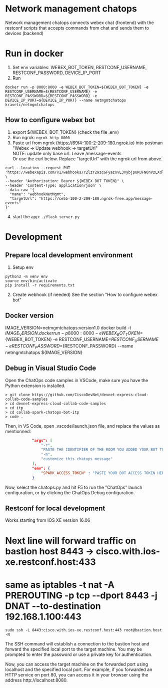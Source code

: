 # Network management chatops
Network management chatops connects webex chat (frontend) with the restconf scripts that accepts commands from chat and sends them to devices (backend)

# Run in docker
1. Set env variables: WEBEX_BOT_TOKEN, RESTCONF_USERNAME, RESTCONF_PASSWORD, DEVICE_IP_PORT
2. Run
```
docker run -p 8000:8000 -e WEBEX_BOT_TOKEN=${WEBEX_BOT_TOKEN} -e RESTCONF_USERNAME=${RESTCONF_USERNAME} -e RESTCONF_PASSWORD=${RESTCONF_PASSWORD} -e DEVICE_IP_PORT=${DEVICE_IP_PORT} --name netmgmtchatops kravetc/netmgmtchatops
```


## How to configure webex bot
1. export ${WEBEX_BOT_TOKEN} (check the file .env)
2. Run ngrok: `ngrok http 8000`
3. Paste url from ngrok (https://69f4-100-2-209-180.ngrok.io) into postman "Webex -> Update webhook -> targetUrl"  
NOTE: update only base url. Leave /message-events  
Or use the curl below. Replace "targetUrl" with the ngrok url from above.
```
curl --location --request PUT 'https://webexapis.com/v1/webhooks/Y2lzY29zcGFyazovL3VybjpURUFNOnVzLXdlc3QtMl9yL1dFQkhPT0svNzlmN2Y4ZjYtZTBiNy00ZTI4LTlmZWYtMGQ3YTRlNTkyMGM3' \
--header "Authorization: Bearer ${WEBEX_BOT_TOKEN}" \
--header 'Content-Type: application/json' \
--data-raw '{
  "name": "webhookNetMgmt",
  "targetUrl": "https://ce55-100-2-209-180.ngrok-free.app/message-events"
}'
```
4. start the app: `./flask_server.py`



# Development

## Prepare local development environment
1. Setup env
```
python3 -m venv env
source env/bin/activate
pip install -r requirements.txt
```

2. Create webhook (if needed)
See the section "How to configure webex bot"

## Docker version
IMAGE_VERSION=netmgmtchatops:version1.0
docker build -t ${IMAGE_VERSION} .
docker run -p 8000:8000 -e WEBEX_BOT_TOKEN=${WEBEX_BOT_TOKEN} -e RESTCONF_USERNAME=${RESTCONF_USERNAME} -e RESTCONF_PASSWORD=${RESTCONF_PASSWORD} --name netmgmtchatops ${IMAGE_VERSION}


## Debug in Visual Studio Code
Open the ChatOps code samples in VSCode, make sure you have the Python extension is installed.

```shell
> git clone https://github.com/CiscoDevNet/devnet-express-cloud-collab-code-samples
> cd devnet-express-cloud-collab-code-samples
> cd itp
> cd collab-spark-chatops-bot-itp
> code .
```

Then, in VS Code, open .vscode/launch.json file, and replace the values as mentionned:

```json
            "args": [
                "-r",
                "PASTE THE IDENTIFIER OF THE ROOM YOU ADDED YOUR BOT TO",
                "-m",
                "customize this chatops message"
            ],
            "env": {
                "SPARK_ACCESS_TOKEN" : "PASTE YOUR BOT ACCESS TOKEN HERE"
            }
```

Now, select the chatops.py 
and hit F5 to run the "ChatOps" launch configuration, or by clicking the ChatOps Debug configuration.


## Restconf for local development
Works starting from IOS XE version 16.06
# Next line will forward traffic on bastion host 8443 -> cisco.with.ios-xe.restconf.host:433
# same as iptables -t nat -A PREROUTING -p tcp --dport 8443 -j DNAT --to-destination 192.168.1.100:443

```
sudo ssh -L 8443:cisco.with.ios-xe.restconf.host:443 root@bastion.host -N
```
The SSH command will establish a connection to the bastion host and forward the specified local port to the target machine. You may be prompted to enter the password or use a private key for authentication.

Now, you can access the target machine on the forwarded port using localhost and the specified local port. For example, if you forwarded an HTTP service on port 80, you can access it in your browser using the address http://localhost:8080.
```


